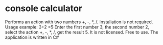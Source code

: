 # console calculator
Performs an action with two numbers +, -, *, /.
Installation is not required.
Usage example: 3+2 =5 Enter the first number 3, the second number 2, select the action +, -, *, /, get the result 5.
It is not licensed. Free to use.
The application is written in C#
